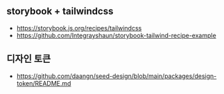 ## storybook + tailwindcss

- https://storybook.js.org/recipes/tailwindcss
- https://github.com/Integrayshaun/storybook-tailwind-recipe-example

## 디자인 토큰

- https://github.com/daangn/seed-design/blob/main/packages/design-token/README.md

